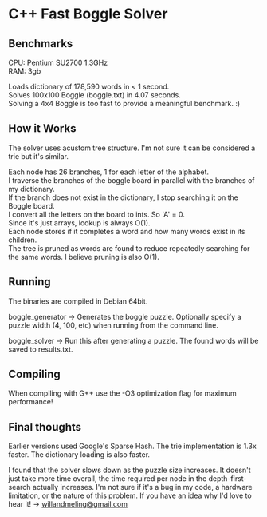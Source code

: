 C++ Fast Boggle Solver
==================

Benchmarks
-------------
CPU: Pentium SU2700 1.3GHz  
RAM: 3gb  

Loads dictionary of 178,590 words in < 1 second.  
Solves 100x100 Boggle (boggle.txt) in 4.07 seconds.  
Solving a 4x4 Boggle is too fast to provide a meaningful benchmark. :)


How it Works
------------
The solver uses acustom tree structure. I'm not sure it can be considered a trie but it's similar. 

Each node has 26 branches, 1 for each letter of the alphabet.   
I traverse the branches of the boggle board in parallel with the branches of my dictionary.  
If the branch does not exist in the dictionary, I stop searching it on the Boggle board.  
I convert all the letters on the board to ints. So 'A' = 0.  
Since it's just arrays, lookup is always O(1).  
Each node stores if it completes a word and how many words exist in its children.  
The tree is pruned as words are found to reduce repeatedly searching for the same words. I believe pruning is also O(1).

Running
-------
The binaries are compiled in Debian 64bit. 

boggle_generator -> 
Generates the boggle puzzle. Optionally specify a puzzle width (4, 100, etc) when running from the command line.

boggle_solver -> 
Run this after generating a puzzle. The found words will be saved to results.txt.

Compiling
---------
When compiling with G++ use the -O3 optimization flag for maximum performance!

Final thoughts
--------------
Earlier versions used Google's Sparse Hash. The trie implementation is 1.3x faster. The dictionary loading is also faster.

I found that the solver slows down as the puzzle size increases. It doesn't just take more time overall, the time required per node in the depth-first-search actually increases. I'm not sure if it's a bug in my code, a hardware limitation,
or the nature of this problem. If you have an idea why I'd love to hear it! -> willandmeling@gmail.com
